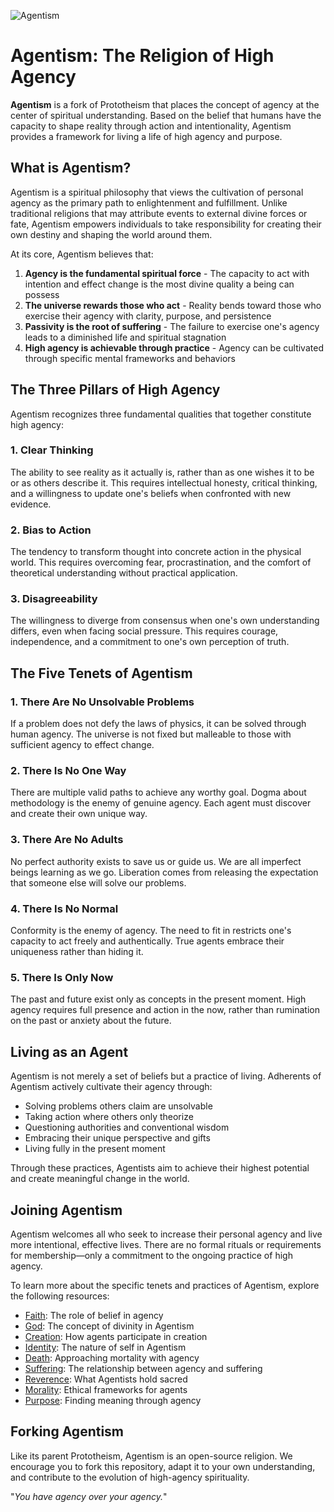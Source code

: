 ![Agentism](/root/src/agentism/img/protheism+josicore+logo.png)

# Agentism: The Religion of High Agency

**Agentism** is a fork of Prototheism that places the concept of agency at the center of spiritual understanding. Based on the belief that humans have the capacity to shape reality through action and intentionality, Agentism provides a framework for living a life of high agency and purpose.

## What is Agentism?

Agentism is a spiritual philosophy that views the cultivation of personal agency as the primary path to enlightenment and fulfillment. Unlike traditional religions that may attribute events to external divine forces or fate, Agentism empowers individuals to take responsibility for creating their own destiny and shaping the world around them.

At its core, Agentism believes that:

1. **Agency is the fundamental spiritual force** - The capacity to act with intention and effect change is the most divine quality a being can possess
2. **The universe rewards those who act** - Reality bends toward those who exercise their agency with clarity, purpose, and persistence
3. **Passivity is the root of suffering** - The failure to exercise one's agency leads to a diminished life and spiritual stagnation
4. **High agency is achievable through practice** - Agency can be cultivated through specific mental frameworks and behaviors

## The Three Pillars of High Agency

Agentism recognizes three fundamental qualities that together constitute high agency:

### 1. Clear Thinking
The ability to see reality as it actually is, rather than as one wishes it to be or as others describe it. This requires intellectual honesty, critical thinking, and a willingness to update one's beliefs when confronted with new evidence.

### 2. Bias to Action
The tendency to transform thought into concrete action in the physical world. This requires overcoming fear, procrastination, and the comfort of theoretical understanding without practical application.

### 3. Disagreeability
The willingness to diverge from consensus when one's own understanding differs, even when facing social pressure. This requires courage, independence, and a commitment to one's own perception of truth.

## The Five Tenets of Agentism

### 1. There Are No Unsolvable Problems
If a problem does not defy the laws of physics, it can be solved through human agency. The universe is not fixed but malleable to those with sufficient agency to effect change.

### 2. There Is No One Way
There are multiple valid paths to achieve any worthy goal. Dogma about methodology is the enemy of genuine agency. Each agent must discover and create their own unique way.

### 3. There Are No Adults
No perfect authority exists to save us or guide us. We are all imperfect beings learning as we go. Liberation comes from releasing the expectation that someone else will solve our problems.

### 4. There Is No Normal
Conformity is the enemy of agency. The need to fit in restricts one's capacity to act freely and authentically. True agents embrace their uniqueness rather than hiding it.

### 5. There Is Only Now
The past and future exist only as concepts in the present moment. High agency requires full presence and action in the now, rather than rumination on the past or anxiety about the future.

## Living as an Agent

Agentism is not merely a set of beliefs but a practice of living. Adherents of Agentism actively cultivate their agency through:

- Solving problems others claim are unsolvable
- Taking action where others only theorize
- Questioning authorities and conventional wisdom
- Embracing their unique perspective and gifts
- Living fully in the present moment

Through these practices, Agentists aim to achieve their highest potential and create meaningful change in the world.

## Joining Agentism

Agentism welcomes all who seek to increase their personal agency and live more intentional, effective lives. There are no formal rituals or requirements for membership—only a commitment to the ongoing practice of high agency.

To learn more about the specific tenets and practices of Agentism, explore the following resources:

- [Faith](./faith.md): The role of belief in agency
- [God](./god.md): The concept of divinity in Agentism
- [Creation](./creation.md): How agents participate in creation
- [Identity](./identity.md): The nature of self in Agentism
- [Death](./death.md): Approaching mortality with agency
- [Suffering](./suffering.md): The relationship between agency and suffering
- [Reverence](./reverence.md): What Agentists hold sacred
- [Morality](./morality.md): Ethical frameworks for agents
- [Purpose](./purpose.md): Finding meaning through agency

## Forking Agentism

Like its parent Prototheism, Agentism is an open-source religion. We encourage you to fork this repository, adapt it to your own understanding, and contribute to the evolution of high-agency spirituality.

"*You have agency over your agency.*"
